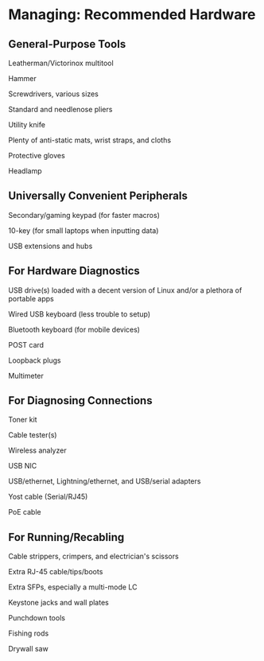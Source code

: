 # Managing: Recommended Hardware


## General-Purpose Tools

Leatherman/Victorinox multitool

Hammer

Screwdrivers, various sizes

Standard and needlenose pliers

Utility knife

Plenty of anti-static mats, wrist straps, and cloths

Protective gloves

Headlamp

## Universally Convenient Peripherals

Secondary/gaming keypad (for faster macros)

10-key (for small laptops when inputting data)

USB extensions and hubs

## For Hardware Diagnostics

USB drive(s) loaded with a decent version of Linux and/or a plethora of portable apps

Wired USB keyboard (less trouble to setup)

Bluetooth keyboard (for mobile devices)

POST card

Loopback plugs

Multimeter

## For Diagnosing Connections

Toner kit

Cable tester(s)

Wireless analyzer

USB NIC

USB/ethernet, Lightning/ethernet, and USB/serial adapters

Yost cable (Serial/RJ45)

PoE cable

## For Running/Recabling

Cable strippers, crimpers, and electrician's scissors

Extra RJ-45 cable/tips/boots

Extra SFPs, especially a multi-mode LC

Keystone jacks and wall plates

Punchdown tools

Fishing rods

Drywall saw
